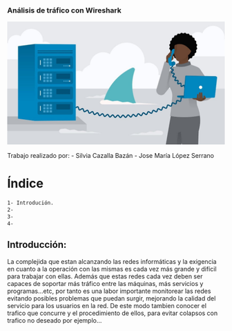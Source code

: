 ### Análisis de tráfico con Wireshark

![Imagen de portada](./imagenes/wire.jpg)

Trabajo realizado por:
	- Silvia Cazalla Bazán
	- Jose María López Serrano


# Índice
 
	1- Introdución.
	2- 
	3- 
	4-



## Introducción:


La complejida que estan alcanzando las redes informáticas y la exigencia en cuanto a 
la operación con las mismas es cada vez más grande y difícil para trabajar con ellas.
Además que estas redes cada vez deben ser capaces de soportar más tráfico entre las
máquinas, más servicios y programas...etc, por tanto es una labor importante monitorear
las redes evitando posibles problemas que puedan surgir, mejorando la calidad del servicio
para los usuarios en la red.
De este modo tambien conocer el trafico que concurre y el procedimiento de ellos, para
evitar colapsos con trafico no deseado por ejemplo...
